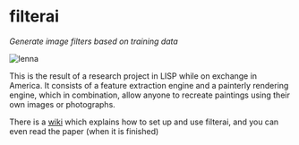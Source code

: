 # filterai
*Generate image filters based on training data*

![lenna](http://i.imgur.com/CLZhMed.png)

This is the result of a research project in LISP while on exchange in America. It consists of a feature extraction engine and a painterly rendering engine, which in combination, allow anyone to recreate paintings using their own images or photographs.

There is a [wiki](https://github.com/hscells/filterai/wiki) which explains how to set up and use filterai, and you can even read the paper (when it is finished)
